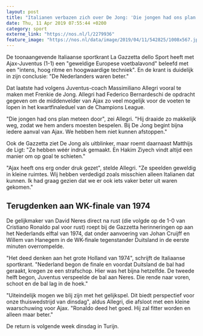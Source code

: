 ```yaml
---
layout: post
title: "Italianen verbazen zich over De Jong: 'Die jongen had ons plan meteen door'"
date: Thu, 11 Apr 2019 07:55:44 +0200
category: sport
externe_link: "https://nos.nl/l/2279936"
feature_image: "https://nos.nl/data/image/2019/04/11/542825/1008x567.jpg"
---
```


<p>De toonaangevende Italiaanse sportkrant La Gazzetta dello Sport heeft met Ajax-Juventus (1-1) een "geweldige Europese voetbalavond" beleefd met een "intens, hoog ritme en hoogwaardige techniek". En de krant is duidelijk in zijn conclusie: "De Nederlanders waren beter."</p>
<p>Dat laatste had volgens Juventus-coach Massimiliano Allegri vooral te maken met Frenkie de Jong. Allegri had Federico Bernardeschi de opdracht gegeven om de middenvelder van Ajax zo veel mogelijk voor de voeten te lopen in het kwartfinaleduel van de Champions League.</p>
<p>"Die jongen had ons plan meteen door", zei Allegri. "Hij draaide zo makkelijk weg, zodat we hem anders moesten bespelen. Bij De Jong begint bijna iedere aanval van Ajax. We hebben hem niet kunnen afstoppen."</p>
<p>Ook de Gazzetta ziet De Jong als uitblinker, maar roemt daarnaast Matthijs de Ligt: "Ze hebben wéér indruk gemaakt. En Hakim Ziyech vindt altijd een manier om op goal te schieten."</p>
<p>"Ajax heeft ons erg onder druk gezet", stelde Allegri. "Ze speelden geweldig in kleine ruimtes. Wij hebben verdedigd zoals misschien alleen Italianen dat kunnen. Ik had graag gezien dat we er ook iets vaker beter uit waren gekomen."</p>
<h2>Terugdenken aan WK-finale van 1974</h2>
<p>De gelijkmaker van David Neres direct na rust (die volgde op de 1-0 van Cristiano Ronaldo pal voor rust) roept bij de Gazzetta herinneringen op aan het Nederlands elftal van 1974, dat onder aanvoering van Johan Cruijff en Willem van Hanegem in de WK-finale tegenstander Duitsland in de eerste minuten overrompelde.</p>
<p>"Het deed denken aan het grote Holland van 1974", schrijft de Italiaanse sportkrant. "Nederland begon de finale en voordat Duitsland de bal had geraakt, kregen ze een strafschop. Hier was het bijna hetzelfde. De tweede helft begon, Juventus verspeelde de bal aan Neres. Die rende naar voren, schoot en de bal lag in de hoek."</p>
<p>"Uiteindelijk mogen we blij zijn met het gelijkspel. Dit biedt perspectief voor onze thuiswedstrijd van dinsdag", aldus Allegri, die afsloot met een kleine waarschuwing voor Ajax. "Ronaldo deed het goed. Hij zal fitter worden en alleen maar beter."</p>
<p>De return is volgende week dinsdag in Turijn.</p>
